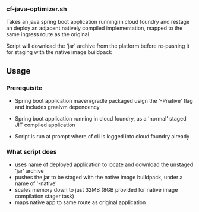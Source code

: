 



### cf-java-optimizer.sh

Takes an java spring boot application running in cloud foundry and restage an deploy an adjacent natively compiled implementation, mapped to the same ingress route as the original

Script will download the 'jar' archive from the platform before re-pushing it for staging with the native image buildpack

## Usage

### Prerequisite 

- Spring boot application maven/gradle packaged usign the '-Pnative' flag and includes graalvm dependency

- Spring boot application running in cloud foundry, as a 'normal' staged JIT compiled application

- Script is run at prompt where cf cli is logged into cloud foundry already

### What script does

- uses name of deployed application to locate and download the unstaged 'jar' archive
- pushes the jar to be staged with the native image buildpack, under a name of '<appName>-native'
- scales memory down to just 32MB (8GB provided for native image compilation stager task)
- maps native app to same route as original application

  

